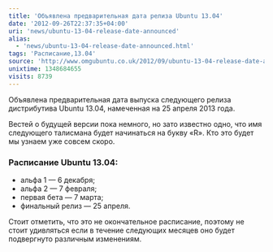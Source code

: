 ```yaml
---
title: 'Объявлена предварительная дата релиза Ubuntu 13.04'
date: '2012-09-26T22:37:35+04:00'
uri: 'news/ubuntu-13-04-release-date-announced'
alias: 
  - 'news/ubuntu-13-04-release-date-announced.html'
tags: 'Расписание,13.04'
source: 'http://www.omgubuntu.co.uk/2012/09/ubuntu-13-04-release-date-announced'
unixtime: 1348684655
visits: 8739
---
```

Объявлена предварительная дата выпуска следующего релиза дистрибутива Ubuntu 13.04, намеченная на 25 апреля 2013 года.

Вестей о будущей версии пока немного, но зато известно одно, что имя следующего талисмана будет начинаться на букву «R». Кто это будет мы узнаем уже совсем скоро.

### Расписание Ubuntu 13.04:

*   альфа 1 — 6 декабря;
*   альфа 2 — 7 февраля;
*   первая бета — 7 марта;
*   финальный релиз — 25 апреля.

Стоит отметить, что это не окончательное расписание, поэтому не стоит удивляться если в течение следующих месяцев оно будет подвергнуто различным изменениям.
